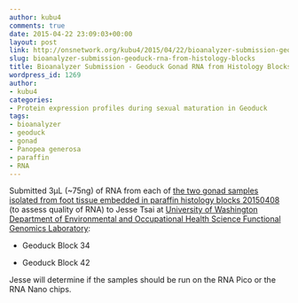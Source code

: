 ```yaml
---
author: kubu4
comments: true
date: 2015-04-22 23:09:03+00:00
layout: post
link: http://onsnetwork.org/kubu4/2015/04/22/bioanalyzer-submission-geoduck-rna-from-histology-blocks/
slug: bioanalyzer-submission-geoduck-rna-from-histology-blocks
title: Bioanalyzer Submission - Geoduck Gonad RNA from Histology Blocks
wordpress_id: 1269
author:
- kubu4
categories:
- Protein expression profiles during sexual maturation in Geoduck
tags:
- bioanalyzer
- geoduck
- gonad
- Panopea generosa
- paraffin
- RNA
---
```


Submitted 3μL (~75ng) of RNA from each of [the two gonad samples isolated from foot tissue embedded in paraffin histology blocks 20150408](http://onsnetwork.org/kubu4/2015/04/08/rna-isolation-geoduck-foot-in-paraffin-histology-blocks/) (to assess quality of RNA) to Jesse Tsai at [University of Washington Department of Environmental and Occupational Health Science Functional Genomics Laboratory](http://depts.washington.edu/ceeh/members/core-services.html):




    
  * Geoduck Block 34

    
  * Geoduck Block 42



Jesse will determine if the samples should be run on the RNA Pico or the RNA Nano chips.
